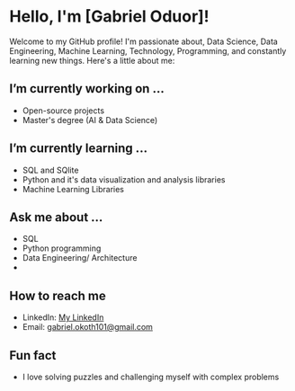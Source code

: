 # Hello, I'm [Gabriel Oduor]!

Welcome to my GitHub profile! I'm passionate about, Data Science, Data Engineering, Machine Learning, Technology, Programming, and constantly learning new things. Here's a little about me:

##  I’m currently working on ...
- Open-source projects
- Master's degree (AI & Data Science)
  

##  I’m currently learning ...
- SQL and SQlite 
- Python and it's data visualization and analysis libraries
- Machine Learning Libraries

## Ask me about ...
- SQL
- Python programming
- Data Engineering/ Architecture
- 
##  How to reach me
- LinkedIn: [My LinkedIn](linkedin.com/in/gabriel-oduor)
- Email: gabriel.okoth101@gmail.com

## Fun fact
- I love solving puzzles and challenging myself with complex problems


